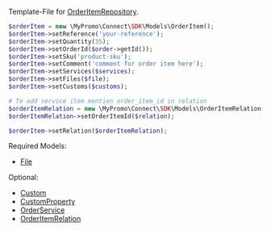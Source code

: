 Template-File for [OrderItemRepository][OrderItemRepository].

```php
$orderItem = new \MyPromo\Connect\SDK\Models\OrderItem();
$orderItem->setReference('your-reference');
$orderItem->setQuantity(35);
$orderItem->setOrderId($order->getId());
$orderItem->setSku('product-sku');
$orderItem->setComment('comment for order item here');
$orderItem->setServices($services);
$orderItem->setFiles($file);
$orderItem->setCustoms($customs);

# To add service item mention order_item_id in relation
$orderItemRelation = new \MyPromo\Connect\SDK\Models\OrderItemRelation();
$orderItemRelation->setOrderItemId($relation);

$orderItem->setRelation($orderItemRelation);
```

Required Models:
- [File][File]

Optional:
- [Custom][Customs]
- [CustomProperty][CustomProperty]
- [OrderService][OrderService]
- [OrderItemRelation][OrderItemRelation]

[File]: File.md
[Customs]: Customs.md
[OrderService]: OrderService.md
[CustomProperty]: CustomProperty.md
[OrderItemRelation]: OrderItemRelation.md
[OrderItemRepository]: ../Repositories/OrderItemRepository.md

